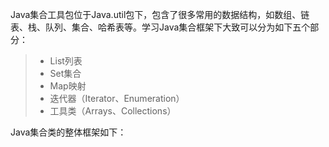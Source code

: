  Java集合工具包位于Java.util包下，包含了很多常用的数据结构，如数组、链表、栈、队列、集合、哈希表等。学习Java集合框架下大致可以分为如下五个部分：
> *	 List列表
> *	 Set集合
> *	 Map映射
> *	 迭代器（Iterator、Enumeration）
> *	 工具类（Arrays、Collections）

Java集合类的整体框架如下：

